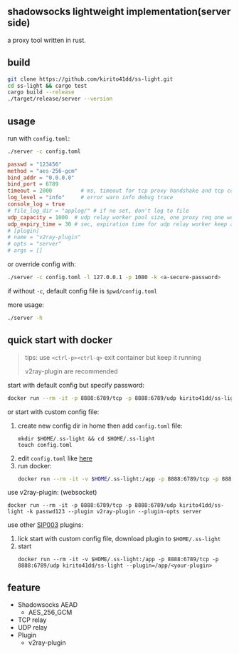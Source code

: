 ## shadowsocks lightweight implementation(server side)
a proxy tool written in rust.

## build
```bash
git clone https://github.com/kirito41dd/ss-light.git
cd ss-light && cargo test
cargo build --release
./target/release/server --version
```
## usage
run with `config.toml`:
```bash
./server -c config.toml
```
```toml
passwd = "123456"
method = "aes-256-gcm"
bind_addr = "0.0.0.0"
bind_port = 6789
timeout = 2000         # ms, timeout for tcp proxy handshake and tcp connect
log_level = "info"     # error warn info debug trace
console_log = true
# file_log_dir = "applog/" # if no set, don't log to file
udp_capacity = 1000  # udp relay worker pool size, one proxy req one worker
udp_expiry_time = 30 # sec, expiration time for udp relay worker keep alive
# [plugin]
# name = "v2ray-plugin"
# opts = "server"
# args = []
```

or override config with: 
```bash
./server -c config.toml -l 127.0.0.1 -p 1080 -k <a-secure-password>
```
if without `-c`, default config file is `$pwd/config.toml`

more usage:
```bash
./server -h
```

## quick start with docker
> tips: use `<ctrl-p><ctrl-q>` exit container but keep it running
>
> v2ray-plugin are recommended

start with default config but specify password:
```bash
docker run --rm -it -p 8888:6789/tcp -p 8888:6789/udp kirito41dd/ss-light -k passwd123
```
or start with custom config file:
1. create new config dir in home then add `config.toml` file:
    ```
    mkdir $HOME/.ss-light && cd $HOME/.ss-light
    touch config.toml
    ```
2. edit `config.toml` like [here](#usage)
3. run docker:
    ```bash
    docker run --rm -it -v $HOME/.ss-light:/app -p 8888:6789/tcp -p 8888:6789/udp kirito41dd/ss-light
    ```
use v2ray-plugin: (websocket)
```
docker run --rm -it -p 8888:6789/tcp -p 8888:6789/udp kirito41dd/ss-light -k passwd123 --plugin v2ray-plugin --plugin-opts server
```
use other [SIP003](https://shadowsocks.org/en/wiki/Plugin.html) plugins:
1. lick start with custom config file, download plugin to `$HOME/.ss-light`
2. start
    ```
    docker run --rm -it -v $HOME/.ss-light:/app -p 8888:6789/tcp -p 8888:6789/udp kirito41dd/ss-light --plugin=/app/<your-plugin>
    ```





## feature
* Shadowsocks AEAD
    * AES_256_GCM
* TCP relay
* UDP relay
* Plugin
    * v2ray-plugin

